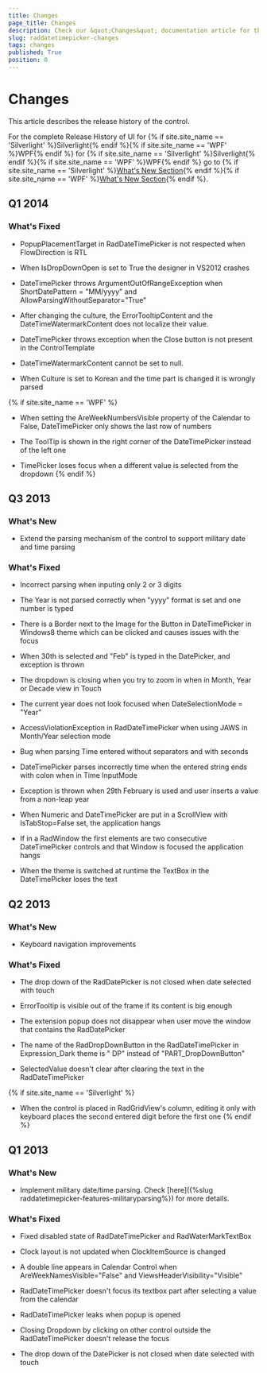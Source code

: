 ```yaml
---
title: Changes
page_title: Changes
description: Check our &quot;Changes&quot; documentation article for the RadDateTimePicker WPF control.
slug: raddatetimepicker-changes
tags: changes
published: True
position: 0
---
```


# Changes

This article describes the release history of the control.

For the complete Release History of UI for {% if site.site_name == 'Silverlight' %}Silverlight{% endif %}{% if site.site_name == 'WPF' %}WPF{% endif %} for {% if site.site_name == 'Silverlight' %}Silverlight{% endif %}{% if site.site_name == 'WPF' %}WPF{% endif %} go to {% if site.site_name == 'Silverlight' %}[What's New Section](http://www.telerik.com/products/silverlight/whats-new.aspx){% endif %}{% if site.site_name == 'WPF' %}[What's New Section](http://www.telerik.com/products/wpf/whats-new.aspx){% endif %}.      

## Q1 2014
### What's Fixed

* PopupPlacementTarget in RadDateTimePicker is not respected when FlowDirection is RTL  

* When IsDropDownOpen is set to True the designer in VS2012 crashes

* DateTimePicker throws ArgumentOutOfRangeException when ShortDatePattern = "MM/yyyy" and AllowParsingWithoutSeparator="True"

* After changing the culture, the ErrorTooltipContent and the DateTimeWatermarkContent does not localize their value.

* DateTimePicker throws exception when the Close button is not present in the ControlTemplate

* DateTimeWatermarkContent cannot be set to null.

* When Culture is set to Korean and the time part is changed it is wrongly parsed

{% if site.site_name == 'WPF' %}
* When setting the AreWeekNumbersVisible property of the Calendar to False,  DateTimePicker only shows the last row of numbers   

* The ToolTip is shown in the right corner of the DateTimePicker instead of the left one

* TimePicker loses focus when a different value is selected from the dropdown
{% endif %}

## Q3 2013
### What's New

* Extend the parsing mechanism of the control to support military date and time parsing                

### What's Fixed

* Incorrect parsing when inputing only 2 or 3 digits

* The Year is not parsed correctly when "yyyy" format is set and one number is typed

* There is a Border next to the Image for the Button in DateTimePicker in Windows8 theme which can be clicked and causes issues with the focus

* When 30th is selected and "Feb" is typed in the DatePicker, and exception is thrown

* The dropdown is closing when you try to zoom in when in Month, Year or Decade view in Touch

* The current year does not look focused when DateSelectionMode = "Year"

* AccessViolationException in RadDateTimePicker when using JAWS in Month/Year selection mode

* Bug when parsing Time entered without separators and with seconds

* DateTimePicker parses incorrectly time when the entered string ends with colon when in Time InputMode

* Exception is thrown when 29th February is used and user inserts a value from a non-leap year

* When Numeric and DateTimePicker are put in a ScrollView with IsTabStop=False set, the application hangs

* If in a RadWindow the first elements are two consecutive DateTimePicker controls and that Window is focused the application hangs

* When the theme is switched at runtime the TextBox in the DateTimePicker loses the text

## Q2 2013
### What's New

* Keyboard navigation improvements

### What's Fixed

* The drop down of the RadDatePicker is not closed when date selected with touch

* ErrorTooltip is visible out of the frame if its content is big enough

* The extension popup does not disappear when user move the window that contains the RadDatePicker

* The name of the RadDropDownButton in the RadDateTimePicker in Expression_Dark theme is " DP" instead of "PART_DropDownButton"

* SelectedValue doesn't clear after clearing the text in the RadDateTimePicker

{% if site.site_name == 'Silverlight' %}
* When the control is placed in RadGridView's column, editing it only with keyboard places the second entered digit before the first one
{% endif %}

## Q1 2013
### What's New

* Implement military date/time parsing. Check [here]({%slug raddatetimepicker-features-militaryparsing%}) for more details.                

### What's Fixed

* Fixed disabled state of RadDateTimePicker and RadWaterMarkTextBox

* Clock layout is not updated when ClockItemSource is changed

* A double line appears in Calendar Control when AreWeekNamesVisible="False" and ViewsHeaderVisibility="Visible"

* RadDateTimePicker doesn't focus its textbox part after selecting a value from the calendar

* RadDateTimePicker leaks when popup is opened

* Closing Dropdown by clicking on other control outside the RadDateTimePicker doesn't release the focus

* The drop down of the DatePicker is not closed when date selected with touch 
